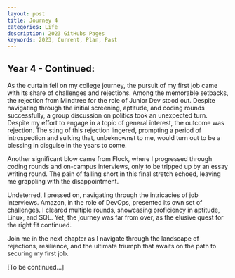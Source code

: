 ```yaml
---
layout: post
title: Journey 4
categories: Life
description: 2023 GitHubs Pages
keywords: 2023, Current, Plan, Past
---
```


## Year 4 - Continued:

As the curtain fell on my college journey, the pursuit of my first job came with its share of challenges and rejections. Among the memorable setbacks, the rejection from Mindtree for the role of Junior Dev stood out. Despite navigating through the initial screening, aptitude, and coding rounds successfully, a group discussion on politics took an unexpected turn. Despite my effort to engage in a topic of general interest, the outcome was rejection. The sting of this rejection lingered, prompting a period of introspection and sulking that, unbeknownst to me, would turn out to be a blessing in disguise in the years to come.

Another significant blow came from Flock, where I progressed through coding rounds and on-campus interviews, only to be tripped up by an essay writing round. The pain of falling short in this final stretch echoed, leaving me grappling with the disappointment.

Undeterred, I pressed on, navigating through the intricacies of job interviews. Amazon, in the role of DevOps, presented its own set of challenges. I cleared multiple rounds, showcasing proficiency in aptitude, Linux, and SQL. Yet, the journey was far from over, as the elusive quest for the right fit continued.

Join me in the next chapter as I navigate through the landscape of rejections, resilience, and the ultimate triumph that awaits on the path to securing my first job.

[To be continued...]